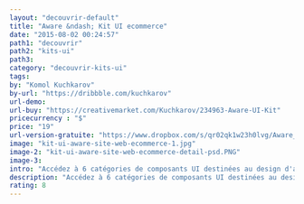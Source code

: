 ```yaml
---
layout: "decouvrir-default"
title: "Aware &ndash; Kit UI ecommerce"
date: "2015-08-02 00:24:57"
path1: "decouvrir"
path2: "kits-ui"
path3:
category: "decouvrir-kits-ui"
tags:
by: "Komol Kuchkarov"
by-url: "https://dribbble.com/kuchkarov"
url-demo:
url-buy: "https://creativemarket.com/Kuchkarov/234963-Aware-UI-Kit"
pricecurrency : "$"
price: "19"
url-version-gratuite: "https://www.dropbox.com/s/qr02qk1w23h0lvg/Aware_Free_Samples_2.zip"
image: "kit-ui-aware-site-web-ecommerce-1.jpg"
image-2: "kit-ui-aware-site-web-ecommerce-detail-psd.PNG"
image-3:
intro: "Accédez à 6 catégories de composants UI destinées au design d'applications web ecommerce : catalogue et fiche produit, panier et tunnel de commande, etc. Tout y est pour atteindre le design parfait sans trop de difficultés. Pour vous faire une idée de la qualité graphique du Kit, je vous invite à télécharger la version d'essai gratuite compatible Adobe Photoshop CS6+ &amp; Sketch App en cliquant sur le bouton gris."
description: "Accédez à 6 catégories de composants UI destinées au design d'applications web ecommerce : catalogue et fiche produit, panier et tunnel de commande, etc."
rating: 8
---
```

